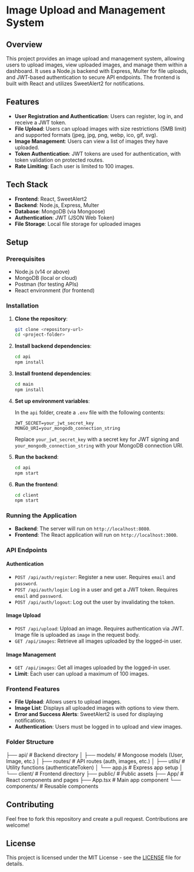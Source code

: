 # Image Upload and Management System

## Overview

This project provides an image upload and management system, allowing users to upload images, view uploaded images, and manage them within a dashboard. It uses a Node.js backend with Express, Multer for file uploads, and JWT-based authentication to secure API endpoints. The frontend is built with React and utilizes SweetAlert2 for notifications.

## Features

- **User Registration and Authentication**: Users can register, log in, and receive a JWT token.
- **File Upload**: Users can upload images with size restrictions (5MB limit) and supported formats (jpeg, jpg, png, webp, ico, gif, svg).
- **Image Management**: Users can view a list of images they have uploaded.
- **Token Authentication**: JWT tokens are used for authentication, with token validation on protected routes.
- **Rate Limiting**: Each user is limited to 100 images.

## Tech Stack

- **Frontend**: React, SweetAlert2
- **Backend**: Node.js, Express, Multer
- **Database**: MongoDB (via Mongoose)
- **Authentication**: JWT (JSON Web Token)
- **File Storage**: Local file storage for uploaded images

## Setup

### Prerequisites

- Node.js (v14 or above)
- MongoDB (local or cloud)
- Postman (for testing APIs)
- React environment (for frontend)

### Installation

1. **Clone the repository**:

    ```bash
    git clone <repository-url>
    cd <project-folder>
    ```

2. **Install backend dependencies**:

    ```bash
    cd api
    npm install
    ```

3. **Install frontend dependencies**:

    ```bash
    cd main
    npm install
    ```

4. **Set up environment variables**:

    In the `api` folder, create a `.env` file with the following contents:

    ```
    JWT_SECRET=your_jwt_secret_key
    MONGO_URI=your_mongodb_connection_string
    ```

    Replace `your_jwt_secret_key` with a secret key for JWT signing and `your_mongodb_connection_string` with your MongoDB connection URI.

5. **Run the backend**:

    ```bash
    cd api
    npm start
    ```

6. **Run the frontend**:

    ```bash
    cd client
    npm start
    ```

### Running the Application

- **Backend**: The server will run on `http://localhost:8080`.
- **Frontend**: The React application will run on `http://localhost:3000`.

### API Endpoints

#### **Authentication**

- `POST /api/auth/register`: Register a new user. Requires `email` and `password`.
- `POST /api/auth/login`: Log in a user and get a JWT token. Requires `email` and `password`.
- `POST /api/auth/logout`: Log out the user by invalidating the token.

#### **Image Upload**

- `POST /api/upload`: Upload an image. Requires authentication via JWT. Image file is uploaded as `image` in the request body.
- `GET /api/images`: Retrieve all images uploaded by the logged-in user.

#### **Image Management**

- `GET /api/images`: Get all images uploaded by the logged-in user.
- **Limit**: Each user can upload a maximum of 100 images.

### Frontend Features

- **File Upload**: Allows users to upload images.
- **Image List**: Displays all uploaded images with options to view them.
- **Error and Success Alerts**: SweetAlert2 is used for displaying notifications.
- **Authentication**: Users must be logged in to upload and view images.

### Folder Structure
├── api/ # Backend directory │
├── models/ # Mongoose models (User, Image, etc.) │ 
├── routes/ # API routes (auth, images, etc.) │ 
├── utils/ # Utility functions (authenticateToken) 
│ └── app.js # Express app setup │ └── client/ # Frontend directory 
├── public/ # Public assets 
├── App/ # React components and pages 
├── App.tsx # Main app component 
└── components/ # Reusable components 


## Contributing

Feel free to fork this repository and create a pull request. Contributions are welcome!

## License

This project is licensed under the MIT License - see the [LICENSE](LICENSE) file for details.
